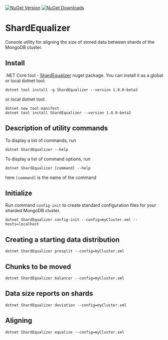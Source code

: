 [![NuGet Version](http://img.shields.io/nuget/v/ShardEqualizer.svg?style=flat)](https://www.nuget.org/packages/ShardEqualizer/) 
[![NuGet Downloads](http://img.shields.io/nuget/dt/ShardEqualizer.svg?style=flat)](https://www.nuget.org/packages/ShardEqualizer/)

# ShardEqualizer

Console utility for aligning the size of stored data between shards of the MongoDB cluster.

## Install

.NET Core tool - [ShardEqualizer](https://www.nuget.org/packages/ShardEqualizer/) nuget package.
You can install it as a global or local dotnet tool:
  ```shell
  dotnet tool install -g ShardEqualizer --version 1.0.0-beta2
  ```
or local dotnet tool:
  ```shell
  dotnet new tool-manifest
  dotnet tool install ShardEqualizer --version 1.0.0-beta2
  ```

## Description of utility commands

To display a list of commands, run
  ```shell
  dotnet ShardEqualizer --help
  ```

To display a list of command options, run
  ```shell
  dotnet ShardEqualizer [command] --help
  ```
here `[command]` is the name of the command 

## Initialize

Run command `config-init` to create standard configuration files for your sharded MongoDB cluster.

  ```shell
  dotnet ShardEqualizer config-init --config=myCluster.xml --hosts=localhost
  ```

## Creating a starting data distribution

  ```shell
  dotnet ShardEqualizer presplit --config=myCluster.xml
  ```

## Chunks to be moved

  ```shell
  dotnet ShardEqualizer balancer --config=myCluster.xml
  ```

## Data size reports on shards

  ```shell
  dotnet ShardEqualizer deviation --config=myCluster.xml
  ```

## Aligning

  ```shell
  dotnet ShardEqualizer equalize --config=myCluster.xml
  ```




